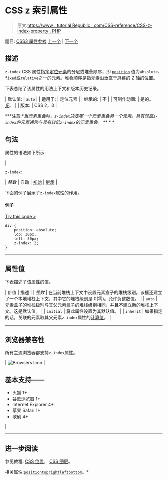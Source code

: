 # CSS z 索引属性

> 原文:[https://www . tutorial Republic . com/CSS-reference/CSS-z-index-property . PHP](https://www.tutorialrepublic.com/css-reference/css-z-index-property.php)

题目: [CSS3 属性参考](css3-properties.php) [上一个](css3-word-wrap-property.php) | [下一个](css-charset-rule.php)

## 描述

`z-index` CSS 属性指定[定位元素](../css-tutorial/css-position.php)的分层或堆叠顺序，即 [`position`](css-position-property.php) 值为`absolute`、`fixed`或`relative`之一的元素。堆叠顺序是指元素沿垂直于屏幕的 Z 轴的位置。

下表总结了该属性的用法上下文和版本历史记录。

| 默认值: | `auto` |
| 适用于: | 定位元素 |
| 继承的: | 不 |
| 可制作动画: | 是的。 [*见*](css-animatable-properties.php)*。* |
| 版本: | CSS 2，3 |

 ***注意:**当元素重叠时，`z-index`决定哪一个元素重叠另一个元素。具有较高`z-index`的元素通常与具有较低`z-index`的元素重叠。*  ** * *

## 句法

属性的语法如下所示:

| 

```
z-index: 
```

 | *整数* &#124; 自动 &#124; [初始](../definitions.php#initial) &#124; [继承](../definitions.php#inherit) |

下面的例子展示了`z-index`属性的作用。

#### 例子

[Try this code »](../codelab.php?topic=css&file=z-index-property-01 "Try this code using online Editor")

```
div {
    position: absolute;
    lop: 30px;
    left: 30px;
    z-index: 2;
}
```

* * *

## 属性值

下表描述了该属性的值。

| 价值 | 描述 |
| *整数* | 在当前堆栈上下文中设置元素盒子的堆栈级别。该框还建立了一个本地堆栈上下文，其中它的堆栈级别是 0(零)。允许负整数值。 |
| `auto` | 元素盒子的堆栈级别与其父元素盒子的堆栈级别相同，并且不建立新的堆栈上下文。这是默认值。 |
| `initial` | 将此属性设置为其默认值。 |
| `inherit` | 如果指定的话，关联的元素取其父元素`z-index`属性的[计算值](../definitions.php#computed-value)。 |

* * *

## 浏览器兼容性

所有主流浏览器都支持`z-index`属性。

| ![Browsers Icon](../Images/e9331123c77668c1832e541c2fca1002.png) | 

## 基本支持——

*   火狐 1+
*   谷歌浏览器 1+
*   Internet Explorer 4+
*   苹果 Safari 1+
*   歌剧 4+

 |

* * *

## 进一步阅读

参见教程: [CSS 位置](../css-tutorial/css-position.php)， [CSS 图层](../css-tutorial/css-layers.php)。

相关属性:[`position`](css-position-property.php)[`top`](css-top-property.php)[`right`](css-right-property.php)[`left`](css-left-property.php)[`bottom`](css-bottom-property.php)。*
